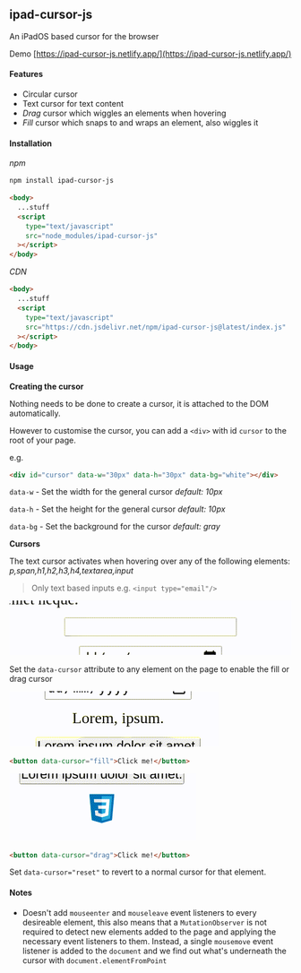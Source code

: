 ## ipad-cursor-js

An iPadOS based cursor for the browser

Demo [https://ipad-cursor-js.netlify.app/](https://ipad-cursor-js.netlify.app/)

#### Features

- Circular cursor
- Text cursor for text content
- _Drag_ cursor which wiggles an elements when hovering
- _Fill_ cursor which snaps to and wraps an element, also wiggles it

#### Installation

_npm_

```bash
npm install ipad-cursor-js
```

```html
<body>
  ...stuff
  <script
    type="text/javascript"
    src="node_modules/ipad-cursor-js"
  ></script>
</body>
```
_CDN_

```html
<body>
  ...stuff
  <script
    type="text/javascript"
    src="https://cdn.jsdelivr.net/npm/ipad-cursor-js@latest/index.js"
  ></script>
</body>
```

#### Usage

**Creating the cursor**

Nothing needs to be done to create a cursor, it is attached to the DOM automatically.

However to customise the cursor, you can add a `<div>` with id `cursor` to the root of your page.

e.g.

```html
<div id="cursor" data-w="30px" data-h="30px" data-bg="white"></div>
```

`data-w` - Set the width for the general cursor _default: 10px_

`data-h` - Set the height for the general cursor _default: 10px_

`data-bg` - Set the background for the cursor _default: gray_

**Cursors**

The text cursor activates when hovering over any of the following elements: _p,span,h1,h2,h3,h4,textarea,input_

> Only text based inputs e.g. `<input type="email"/>`

![Text Cursor GIF](./images/text.gif)

Set the `data-cursor` attribute to any element on the page to enable the fill or drag cursor

![Fill Cursor GIF](./images/fill.gif)

```html
<button data-cursor="fill">Click me!</button>
```

![Fill Cursor GIF](./images/drag.gif)

```html
<button data-cursor="drag">Click me!</button>
```

Set `data-cursor="reset"` to revert to a normal cursor for that element.

#### Notes

- Doesn't add `mouseenter` and `mouseleave` event listeners to every desireable element, this also means that a `MutationObserver` is not required to detect new elements added to the page and applying the necessary event listeners to them. Instead, a single `mousemove` event listener is added to the `document` and we find out what's underneath the cursor with `document.elementFromPoint`
